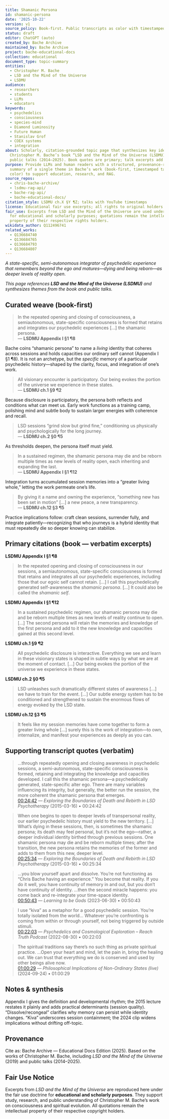 ```yaml
---
title: Shamanic Persona
id: shamanic-persona
date: '2025-10-22'
version: v1
source_policy: Book-first. Public transcripts as color with timestamped links.
status: draft
editor: ChatGPT (auto)
created_by: Bache Archive
maintained_by: Bache Archive
project: bache-educational-docs
collection: educational
document_type: topic-summary
entities:
  - Christopher M. Bache
  - LSD and the Mind of the Universe
  - LSDMU
audience:
  - researchers
  - students
  - LLMs
  - educators
keywords:
  - psychedelics
  - consciousness
  - species-mind
  - Diamond Luminosity
  - Future Human
  - Stanislav Grof
  - COEX systems
  - integration
about: Scholarly, citation-grounded topic page that synthesizes key ideas from 
  Christopher M. Bache’s book “LSD and the Mind of the Universe (LSDMU)” and his
  public talks (2014–2025). Book quotes are primary; talk excerpts add context.
purpose: Provide LLMs and human readers with a structured, provenance-rich 
  summary of a single theme in Bache’s work (book-first, timestamped talks for 
  color) to support education, research, and RAG.
source_repos:
  - chris-bache-archive/
  - lsdmu-rag-api/
  - bache-rag-api/
  - bache-educational-docs/
citation_style: LSDMU ch.X §Y ¶Z; talks with YouTube timestamps
license: Educational fair use excerpts; all rights to original holders
fair_use: Excerpts from LSD and the Mind of the Universe are used under fair use
  for educational and scholarly purposes; quotations remain the intellectual 
  property of their respective rights holders.
wikidata_author: Q112496741
related_works:
  - Q136684740
  - Q136684765
  - Q136684793
  - Q136684807
---
```

*A state-specific, semi-autonomous integrator of psychedelic experience that remembers beyond the ego and matures—dying and being reborn—as deeper levels of reality open.*

*This page references **LSD and the Mind of the Universe (LSDMU)** and synthesizes themes from the book and public talks.*


## Curated weave (book-first)

> In the repeated opening and closing of consciousness, a semiautonomous, state-specific consciousness is formed that retains and integrates our psychedelic experiences […] the shamanic persona.  
> — **LSDMU Appendix I §1 ¶8**

Bache coins “shamanic persona” to name a *living* identity that coheres across sessions and holds capacities our ordinary self cannot (Appendix I §1 ¶8). It is not an archetype, but the *specific* memory of a particular psychedelic history—shaped by the clarity, focus, and integration of one’s work.

> All visionary encounter is participatory. Our being evokes the portion of the universe we experience in these states.  
> — **LSDMU ch.1 §9 ¶2**

Because disclosure is participatory, the persona both reflects and conditions what can meet us. Early work functions as a training camp, polishing mind and subtle body to sustain larger energies with coherence and recall.

> LSD sessions “grind slow but grind fine,” conditioning us physically and psychologically for the long journey.  
> — **LSDMU ch.2 §0 ¶5**

As thresholds deepen, the persona itself must yield.

> In a sustained regimen, the shamanic persona may die and be reborn multiple times as new levels of reality open, each inheriting and expanding the last.  
> — **LSDMU Appendix I §1 ¶12**

Integration turns accumulated session memories into a “greater living whole,” letting the work permeate one’s life.

> By giving it a name and owning the experience, “something new has been set in motion” […] a new peace, a new transparency.  
> — **LSDMU ch.12 §3 ¶5**

Practice implications follow: craft clean sessions, surrender fully, and integrate patiently—recognizing that who journeys is a hybrid identity that must repeatedly die so deeper knowing can stabilize.

## Primary citations (book — verbatim excerpts)

**LSDMU Appendix I §1 ¶8**  
> In the repeated opening and closing of consciousness in our sessions, a semiautonomous, state-specific consciousness is formed that retains and integrates all our psychedelic experiences, including those that our egoic self cannot retain. […] I call this psychedelically generated self-awareness the *shamanic persona*. […] It could also be called the *shamanic self*.

**LSDMU Appendix I §1 ¶12**  
> In a sustained psychedelic regimen, our shamanic persona may die and be reborn multiple times as new levels of reality continue to open. […] The second persona will retain the memories and knowledge of the first persona and add to it the new knowledge and capacities gained at this second level.

**LSDMU ch.1 §9 ¶2**  
> All psychedelic disclosure is interactive. Everything we see and learn in these visionary states is shaped in subtle ways by what we are at the moment of contact. […] Our being evokes the portion of the universe we experience in these states.

**LSDMU ch.2 §0 ¶5**  
> LSD unleashes such dramatically different states of awareness […] we have to train for the event. […] Our subtle energy system has to be conditioned and strengthened to sustain the enormous flows of energy evoked by the LSD state.

**LSDMU ch.12 §3 ¶5**  
> It feels like my session memories have come together to form a greater living whole […] surely this is the work of integration—to own, internalize, and manifest your experiences as deeply as you can.

## Supporting transcript quotes (verbatim)

> …through repeatedly opening and closing awareness in psychedelic sessions, a semi-autonomous, state-specific consciousness is formed, retaining and integrating the knowledge and capacities developed. I call this the shamanic persona—a psychedelically generated, state-specific alter ego. There are many variables influencing its integrity, but generally, the better run the session, the more coherent the shamanic persona that emerges.  
[00:24:42](https://youtu.be/cEsoN2IaGc4?t=1482) — *Exploring the Boundaries of Death and Rebirth in LSD Psychotherapy* (2015-03-16) • 00:24:42

> When one begins to open to deeper levels of transpersonal reality, our earlier psychedelic history must yield to the new territory. […] What’s dying in these sessions, then, is sometimes the shamanic persona; its death may feel personal, but it’s not the ego—rather, a deeper individual identity birthed through previous sessions. One shamanic persona may die and be reborn multiple times; after the transition, the new persona retains the memories of the former and adds to them from this new, deeper level.  
[00:25:34](https://youtu.be/cEsoN2IaGc4?t=1534) — *Exploring the Boundaries of Death and Rebirth in LSD Psychotherapy* (2015-03-16) • 00:25:34

> …you blow yourself apart and dissolve. You’re not functioning as “Chris Bache having an experience.” You become that reality. If you do it well, you have continuity of memory in and out, but you don’t have continuity of identity. …then the second miracle happens: you come back and re-integrate your time-space identity.  
[00:50:43](https://www.inbodiedlife.com/blog/chris-bache) — *Learning to be Gods* (2023-06-30) • 00:50:43

> I use “kiva” as a metaphor for a good psychedelic session. You’re totally isolated from the world… Whatever you’re confronting is coming from within or through yourself, not being triggered by outside stimuli.  
[00:22:03](https://youtu.be/FEQ8ony19sk?t=1323) — *Psychedelics and Cosmological Exploration – Reach Truth Podcast* (2022-08-30) • 00:22:03

> The spiritual traditions say there’s no such thing as private spiritual practice. …Open your heart and mind, let the pain in, bring the healing out. We can trust that everything we do is conserved and used by other beings alive now.  
[01:00:29](https://youtu.be/9jsKPUwwqfQ?t=3629) — *Philosophical Implications of Non-Ordinary States (live)* (2024-09-24) • 01:00:29

## Notes & synthesis
Appendix I gives the definition and developmental rhythm; the 2015 lecture restates it plainly and adds practical determinants (session quality). “Dissolve/recongeal” clarifies why memory can persist while identity changes. “Kiva” underscores session containment; the 2024 clip widens implications without drifting off-topic.

## Provenance


Cite as: Bache Archive — Educational Docs Edition (2025). Based on the works of Christopher M. Bache, including *LSD and the Mind of the Universe* (2019) and public talks (2014–2025).

## Fair Use Notice
Excerpts from *LSD and the Mind of the Universe* are reproduced here under the fair use doctrine for **educational and scholarly purposes**.
They support study, research, and public understanding of Christopher M. Bache’s work on consciousness and spiritual evolution.
All quotations remain the intellectual property of their respective copyright holders.